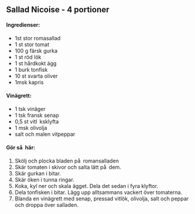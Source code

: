## Sallad Nicoise - 4 portioner

#### Ingredienser:
* 1st stor romasallad
* 1 st stor tomat
* 100 g färsk gurka
* 1 st röd lök
* 1 st hårdkokt ägg
* 1 burk tonfisk
* 10 st svarta oliver
* 1msk kapris

#### Vinägrett:
* 1 tsk vinäger
* 1 tsk fransk senap
* 0,5 st vitl ksklyfta
* 1 msk olivolja
* salt och malen vitpeppar

#### Gör så här:
1. Skölj och plocka bladen på romansalladen
2. Skär tomaten i skivor och salta lätt på dem.
3. Skär gurkan i bitar.
4. Skär öken i tunna ringar.
5. Koka, kyl ner och skala ägget. Dela det sedan i fyra klyftor.
6. Dela tonfisken i bitar. Lägg upp alltsammans vackert över tomaterna.
7. Blanda en vinägrett med senap, pressad vitlök, olivolja, salt och peppar och droppa över
salladen.
